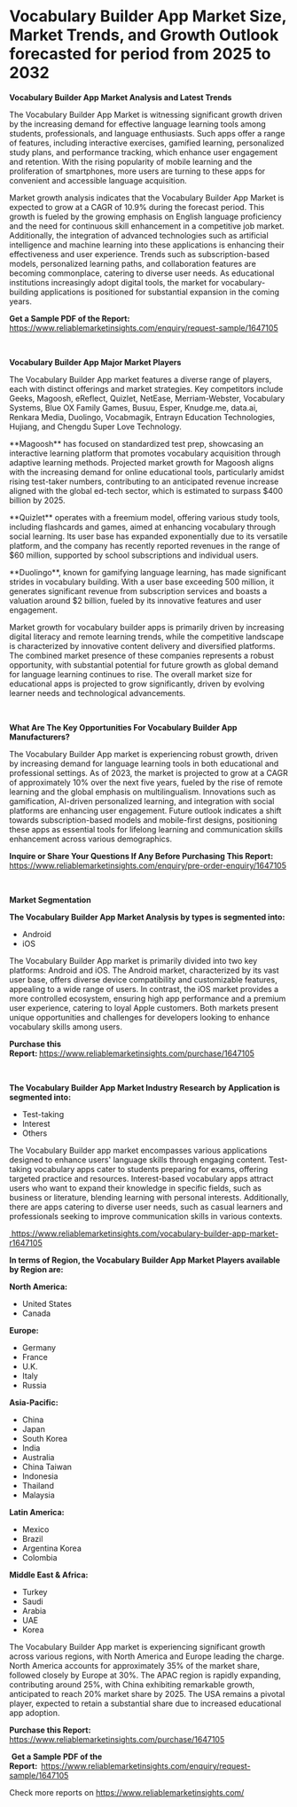 <p><h1>Vocabulary Builder App Market Size, Market Trends, and Growth Outlook forecasted for period from 2025 to 2032</h1></p><p><strong>Vocabulary Builder App Market Analysis and Latest Trends</strong></p>
<p><p>The Vocabulary Builder App Market is witnessing significant growth driven by the increasing demand for effective language learning tools among students, professionals, and language enthusiasts. Such apps offer a range of features, including interactive exercises, gamified learning, personalized study plans, and performance tracking, which enhance user engagement and retention. With the rising popularity of mobile learning and the proliferation of smartphones, more users are turning to these apps for convenient and accessible language acquisition.</p><p>Market growth analysis indicates that the Vocabulary Builder App Market is expected to grow at a CAGR of 10.9% during the forecast period. This growth is fueled by the growing emphasis on English language proficiency and the need for continuous skill enhancement in a competitive job market. Additionally, the integration of advanced technologies such as artificial intelligence and machine learning into these applications is enhancing their effectiveness and user experience. Trends such as subscription-based models, personalized learning paths, and collaboration features are becoming commonplace, catering to diverse user needs. As educational institutions increasingly adopt digital tools, the market for vocabulary-building applications is positioned for substantial expansion in the coming years.</p></p>
<p><strong>Get a Sample PDF of the Report:&nbsp;</strong> <a href="https://www.reliablemarketinsights.com/enquiry/request-sample/1647105?utm_campaign=2197&utm_medium=2&utm_source=Github&utm_content=ia&utm_term=10032025&utm_id=vocabulary-builder-app">https://www.reliablemarketinsights.com/enquiry/request-sample/1647105</a></p>
<p>&nbsp;</p>
<p><strong>Vocabulary Builder App Major Market Players</strong></p>
<p><p>The Vocabulary Builder App market features a diverse range of players, each with distinct offerings and market strategies. Key competitors include Geeks, Magoosh, eReflect, Quizlet, NetEase, Merriam-Webster, Vocabulary Systems, Blue OX Family Games, Busuu, Esper, Knudge.me, data.ai, Renkara Media, Duolingo, Vocabmagik, Entrayn Education Technologies, Hujiang, and Chengdu Super Love Technology.</p><p>**Magoosh** has focused on standardized test prep, showcasing an interactive learning platform that promotes vocabulary acquisition through adaptive learning methods. Projected market growth for Magoosh aligns with the increasing demand for online educational tools, particularly amidst rising test-taker numbers, contributing to an anticipated revenue increase aligned with the global ed-tech sector, which is estimated to surpass $400 billion by 2025.</p><p>**Quizlet** operates with a freemium model, offering various study tools, including flashcards and games, aimed at enhancing vocabulary through social learning. Its user base has expanded exponentially due to its versatile platform, and the company has recently reported revenues in the range of $60 million, supported by school subscriptions and individual users.</p><p>**Duolingo**, known for gamifying language learning, has made significant strides in vocabulary building. With a user base exceeding 500 million, it generates significant revenue from subscription services and boasts a valuation around $2 billion, fueled by its innovative features and user engagement.</p><p>Market growth for vocabulary builder apps is primarily driven by increasing digital literacy and remote learning trends, while the competitive landscape is characterized by innovative content delivery and diversified platforms. The combined market presence of these companies represents a robust opportunity, with substantial potential for future growth as global demand for language learning continues to rise. The overall market size for educational apps is projected to grow significantly, driven by evolving learner needs and technological advancements.</p></p>
<p>&nbsp;</p>
<p><strong>What Are The Key Opportunities For Vocabulary Builder App Manufacturers?</strong></p>
<p><p>The Vocabulary Builder App market is experiencing robust growth, driven by increasing demand for language learning tools in both educational and professional settings. As of 2023, the market is projected to grow at a CAGR of approximately 10% over the next five years, fueled by the rise of remote learning and the global emphasis on multilingualism. Innovations such as gamification, AI-driven personalized learning, and integration with social platforms are enhancing user engagement. Future outlook indicates a shift towards subscription-based models and mobile-first designs, positioning these apps as essential tools for lifelong learning and communication skills enhancement across various demographics.</p></p>
<p><strong>Inquire or Share Your Questions If Any Before Purchasing This Report:</strong> <a href="https://www.reliablemarketinsights.com/enquiry/pre-order-enquiry/1647105?utm_campaign=2197&utm_medium=2&utm_source=Github&utm_content=ia&utm_term=10032025&utm_id=vocabulary-builder-app">https://www.reliablemarketinsights.com/enquiry/pre-order-enquiry/1647105</a></p>
<p>&nbsp;</p>
<p><strong>Market Segmentation</strong></p>
<p><strong>The Vocabulary Builder App Market Analysis by types is segmented into:</strong></p>
<p><ul><li>Android</li><li>iOS</li></ul></p>
<p><p>The Vocabulary Builder App market is primarily divided into two key platforms: Android and iOS. The Android market, characterized by its vast user base, offers diverse device compatibility and customizable features, appealing to a wide range of users. In contrast, the iOS market provides a more controlled ecosystem, ensuring high app performance and a premium user experience, catering to loyal Apple customers. Both markets present unique opportunities and challenges for developers looking to enhance vocabulary skills among users.</p></p>
<p><strong>Purchase this Report:&nbsp;</strong><a href="https://www.reliablemarketinsights.com/purchase/1647105?utm_campaign=2197&utm_medium=2&utm_source=Github&utm_content=ia&utm_term=10032025&utm_id=vocabulary-builder-app">https://www.reliablemarketinsights.com/purchase/1647105</a></p>
<p>&nbsp;</p>
<p><strong>The Vocabulary Builder App Market Industry Research by Application is segmented into:</strong></p>
<p><ul><li>Test-taking</li><li>Interest</li><li>Others</li></ul></p>
<p><p>The Vocabulary Builder app market encompasses various applications designed to enhance users' language skills through engaging content. Test-taking vocabulary apps cater to students preparing for exams, offering targeted practice and resources. Interest-based vocabulary apps attract users who want to expand their knowledge in specific fields, such as business or literature, blending learning with personal interests. Additionally, there are apps catering to diverse user needs, such as casual learners and professionals seeking to improve communication skills in various contexts.</p></p>
<p><a href="https://www.reliablemarketinsights.com/vocabulary-builder-app-market-r1647105?utm_campaign=2197&utm_medium=2&utm_source=Github&utm_content=ia&utm_term=10032025&utm_id=vocabulary-builder-app">&nbsp;https://www.reliablemarketinsights.com/vocabulary-builder-app-market-r1647105</a></p>
<p><strong>In terms of Region, the Vocabulary Builder App Market Players available by Region are:</strong></p>
<p>
    <p> <strong> North America: </strong>
        <ul>
            <li>United States</li>
            <li>Canada</li>
        </ul>
        </p> 
    <p> <strong> Europe: </strong>
        <ul>
            <li>Germany</li>
            <li>France</li>
            <li>U.K.</li>
            <li>Italy</li>
            <li>Russia</li>
        </ul>
        </p> 
    <p> <strong> Asia-Pacific: </strong>
        <ul>
            <li>China</li>
            <li>Japan</li>
            <li>South Korea</li>
            <li>India</li>
            <li>Australia</li>
            <li>China Taiwan</li>
            <li>Indonesia</li>
            <li>Thailand</li>
            <li>Malaysia</li>
        </ul>
        </p> 
    <p> <strong> Latin America: </strong>
        <ul>
            <li>Mexico</li>
            <li>Brazil</li>
            <li>Argentina Korea</li>
            <li>Colombia</li>
        </ul>
        </p> 
    <p> <strong> Middle East & Africa: </strong>
        <ul>
            <li>Turkey</li>
            <li>Saudi</li>
            <li>Arabia</li>
            <li>UAE</li>
            <li>Korea</li>
        </ul>
    </p>
    </p>
<p><p>The Vocabulary Builder App market is experiencing significant growth across various regions, with North America and Europe leading the charge. North America accounts for approximately 35% of the market share, followed closely by Europe at 30%. The APAC region is rapidly expanding, contributing around 25%, with China exhibiting remarkable growth, anticipated to reach 20% market share by 2025. The USA remains a pivotal player, expected to retain a substantial share due to increased educational app adoption.</p></p>
<p><strong>Purchase this Report: </strong><a href="https://www.reliablemarketinsights.com/purchase/1647105?utm_campaign=2197&utm_medium=2&utm_source=Github&utm_content=ia&utm_term=10032025&utm_id=vocabulary-builder-app">https://www.reliablemarketinsights.com/purchase/1647105</a></p>
<p>&nbsp;<strong>Get a Sample PDF of the Report:&nbsp;&nbsp;</strong><a href="https://www.reliablemarketinsights.com/enquiry/request-sample/1647105?utm_campaign=2197&utm_medium=2&utm_source=Github&utm_content=ia&utm_term=10032025&utm_id=vocabulary-builder-app">https://www.reliablemarketinsights.com/enquiry/request-sample/1647105</a></p>
<p><strong></strong></p>
<p>Check more reports on <a href="https://www.reliablemarketinsights.com/?utm_campaign=2197&utm_medium=2&utm_source=Github&utm_content=ia&utm_term=10032025&utm_id=vocabulary-builder-app">https://www.reliablemarketinsights.com/</a></p>